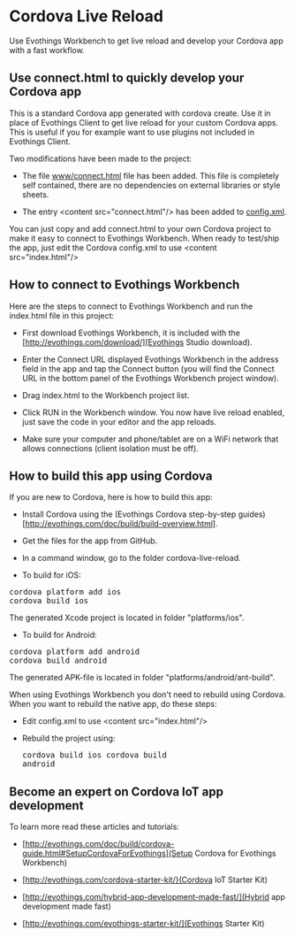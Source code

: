 # Cordova Live Reload

Use Evothings Workbench to get live reload and develop your Cordova app with a fast workflow.

## Use connect.html to quickly develop your Cordova app

This is a standard Cordova app generated with cordova create. Use it in place of Evothings Client to get live reload for your custom Cordova apps. This is useful if you for example want to use plugins not included in Evothings Client.

Two modifications have been made to the project:

* The file [www/connect.html](connect.html) file has been added. This file is completely self contained, there are no dependencies on external libraries or style sheets.

* The entry &lt;content src="connect.html"/&gt; has been added to [config.xml](config.xml).

You can just copy and add connect.html to your own Cordova project to make it easy to connect to Evothings Workbench. When ready to test/ship the app, just edit the Cordova config.xml to use &lt;content src="index.html"/&gt;

## How to connect to Evothings Workbench

Here are the steps to connect to Evothings Workbench and run the index.html file in this project:

* First download Evothings Workbench, it is included with the [http://evothings.com/download/](Evothings Studio download).

* Enter the Connect URL displayed Evothings Workbench in the address field in the app and tap the Connect button (you will find the Connect URL in the bottom panel of the Evothings Workbench project window).

* Drag index.html to the Workbench project list.

* Click RUN in the Workbench window. You now have live reload enabled, just save the code in your editor and the app reloads.

* Make sure your computer and phone/tablet are on a WiFi network that allows connections (client isolation must be off).

## How to build this app using Cordova

If you are new to Cordova, here is how to build this app:

* Install Cordova using the (Evothings Cordova step-by-step guides)[http://evothings.com/doc/build/build-overview.html].

* Get the files for the app from GitHub.

* In a command window, go to the folder cordova-live-reload.

* To build for iOS:
<pre>cordova platform add ios
cordova build ios</pre>
The generated Xcode project is located in folder "platforms/ios".

* To build for Android:
<pre>cordova platform add android
cordova build android</pre>
The generated APK-file is located in folder "platforms/android/ant-build".

When using Evothings Workbench you don't need to rebuild using Cordova. When you want to rebuild the native app, do these steps:

* Edit config.xml to use &lt;content src="index.html"/&gt;

* Rebuild the project using: <pre>cordova build ios
cordova build android</pre>

## Become an expert on Cordova IoT app development

To learn more read these articles and tutorials:

* [http://evothings.com/doc/build/cordova-guide.html#SetupCordovaForEvothings](Setup Cordova for Evothings Workbench)

* [http://evothings.com/cordova-starter-kit/}(Cordova IoT Starter Kit)

* [http://evothings.com/hybrid-app-development-made-fast/](Hybrid app development made fast)

* [http://evothings.com/evothings-starter-kit/](Evothings Starter Kit)
